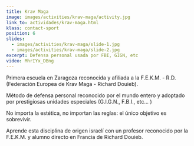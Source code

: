 ```yaml
---
title: Krav Maga
image: images/activities/krav-maga/activity.jpg
link_to: actividades/krav-maga.html
klass: contact-sport
position: 6
slides:
  - images/activities/krav-maga/slide-1.jpg
  - images/activities/krav-maga/slide-2.jpg
excerpt: Defensa personal usada por FBI, GIGN, etc
video: MhrIYx_DBng
---
```

<p>Primera escuela en Zaragoza reconocida y afiliada a la F.E.K.M. - R.D. (Federación Europea de Krav Maga - Richard Douieb).</p>

<p>Método de defensa personal reconocido por el mundo entero y adoptado por prestigiosas unidades especiales (G.I.G.N., F.B.I., etc... )</p>

<p>No importa la estética, no importan las reglas: el único objetivo es sobrevivir.</p>

<p>Aprende esta disciplina de origen israelí con un profesor reconocido por la F.E.K.M. y alumno directo en Francia de Richard Douieb.</p>
